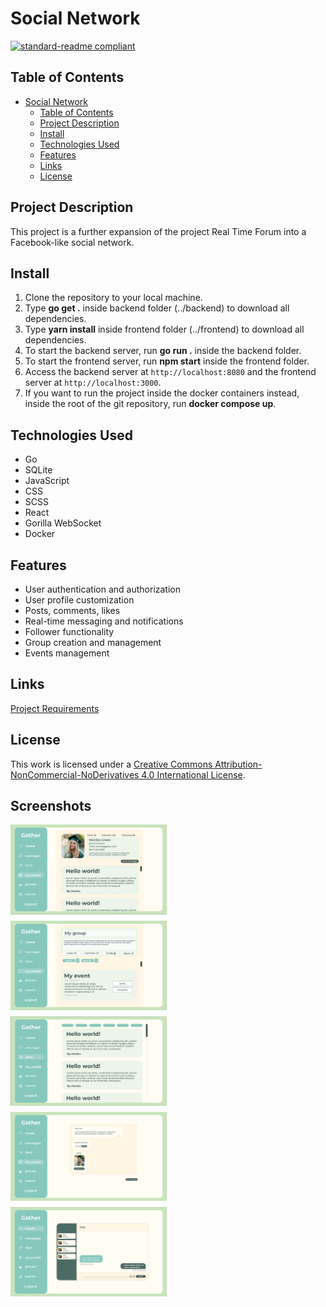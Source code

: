 # Social Network

[![standard-readme compliant](https://img.shields.io/badge/readme%20style-standard-brightgreen.svg?style=flat-square)](https://github.com/RichardLitt/standard-readme)

## Table of Contents

- [Social Network](#social-network)
  - [Table of Contents](#table-of-contents)
  - [Project Description](#project-description)
  - [Install](#install)
  - [Technologies Used](#technologies-used)
  - [Features](#features)
  - [Links](#links)
  - [License](#license)

## Project Description

This project is a further expansion of the project Real Time Forum into a Facebook-like social network.

## Install

1. Clone the repository to your local machine.
2. Type **go get .** inside backend folder (../backend) to download all dependencies.
3. Type **yarn install** inside frontend folder (../frontend) to download all dependencies.
4. To start the backend server, run **go run .** inside the backend folder.
5. To start the frontend server, run **npm start** inside the frontend folder.
6. Access the backend server at `http://localhost:8080` and the frontend server at `http://localhost:3000`.
7. If you want to run the project inside the docker containers instead, inside the root of the git repository, run **docker compose up**.

## Technologies Used

- Go
- SQLite
- JavaScript
- CSS
- SCSS
- React
- Gorilla WebSocket
- Docker

## Features

- User authentication and authorization
- User profile customization
- Posts, comments, likes
- Real-time messaging and notifications
- Follower functionality
- Group creation and management
- Events management

## Links

[Project Requirements](https://github.com/01-edu/public/tree/master/subjects/social-network)

## License

This work is licensed under a [Creative Commons Attribution-NonCommercial-NoDerivatives 4.0 International License](https://creativecommons.org/licenses/by-nc-nd/4.0/).

## Screenshots

<div style="display:flex; flex-wrap:wrap; gap: 10px">
<img src="./screenshots/Screenshot_6.png" style="width:250px;height:auto;">
<img src="./screenshots/Screenshot_7.png" style="width:250px;height:auto;">
<img src="./screenshots/Screenshot_8.png" style="width:250px;height:auto;">
<img src="./screenshots/Screenshot_10.png" style="width:250px;height:auto;">
<img src="./screenshots/Screenshot_11.png" style="width:250px;height:auto;">
</div>
